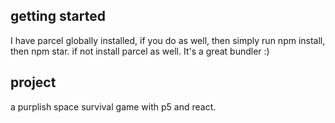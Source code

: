## getting started

I have parcel globally installed, if you do as well, then simply run npm install, then npm star. if not install parcel as well. It's a great bundler :)

## project

a purplish space survival game with p5 and react.
